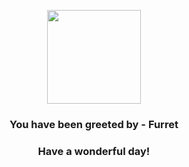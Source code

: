 <p align="center">
    <img src="https://raw.githubusercontent.com/PokeAPI/sprites/master/sprites/pokemon/162.png" width="150" height="150">
</p>
<h3 align="center">You have been greeted by - <b>Furret</b></h3>
<h3 align="center">Have a wonderful day!</h3>
